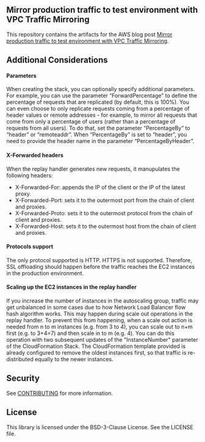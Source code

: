 ## Mirror production traffic to test environment with VPC Traffic Mirroring

This repository contains the artifacts for the AWS blog post [Mirror production traffic to test environment with VPC Traffic Mirroring](https://www.example.com/).

## Additional Considerations

#### Parameters

When creating the stack, you can optionally specify additional parameters. For example, you can use the parameter “ForwardPercentage” to define the percentage of requests that are replicated (by default, this is 100%). You can even choose to only replicate requests coming from a percentage of header values or remote addresses - for example, to mirror all requests that come from only a percentage of users (rather than a percentage of requests from all users). To do that, set the parameter “PercentageBy” to “header” or “remoteaddr”. When “PercentageBy” is set to “header”, you need to provide the header name in the parameter “PercentageByHeader”.

#### X-Forwarded headers

When the replay handler generates new requests, it manupulates the following headers:
- X-Forwarded-For: appends the IP of the client or the IP of the latest proxy.
- X-Forwarded-Port: sets it to the outermost port from the chain of client and proxies.
- X-Forwarded-Proto: sets it to the outermost protocol from the chain of client and proxies.
- X-Forwarded-Host: sets it to the outermost host from the chain of client and proxies.

#### Protocols support

The only protocol supported is HTTP. HTTPS is not supported. Therefore, SSL offloading should happen before the traffic reaches the EC2 instances in the production environment.

#### Scaling up the EC2 instances in the replay handler

If you increase the number of instances in the autoscaling group, traffic may get unbalanced in some cases due to how Network Load Balancer flow hash algorithm works. This may happen during scale out operations in the replay handler. To prevent this from happening, when a scale out action is needed from n to m instances (e.g. from 3 to 4), you can scale out to n+m first (e.g. to 3+4=7) and then scale in to m (e.g. 4). You can do this operation with two subsequent updates of the "InstanceNumber" parameter of the CloudFormation Stack. The CloudFormation template provided is already configured to remove the oldest instances first, so that traffic is re-distributed equally to the newer instances.


## Security

See [CONTRIBUTING](CONTRIBUTING.md#security-issue-notifications) for more information.

## License

This library is licensed under the BSD-3-Clause License. See the LICENSE file.
